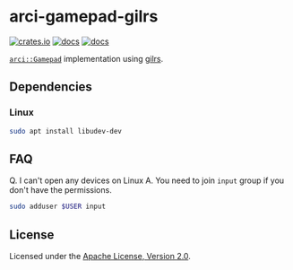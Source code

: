 # arci-gamepad-gilrs

[![crates.io](https://img.shields.io/crates/v/arci-gamepad-gilrs.svg?logo=rust)](https://crates.io/crates/arci-gamepad-gilrs) [![docs](https://docs.rs/arci-gamepad-gilrs/badge.svg)](https://docs.rs/arci-gamepad-gilrs) [![docs](https://img.shields.io/badge/docs-main-blue)](https://openrr.github.io/openrr/arci_gamepad_gilrs)

[`arci::Gamepad`](https://docs.rs/arci/*/arci/trait.Gamepad.html) implementation using [gilrs](https://gitlab.com/gilrs-project/gilrs).

## Dependencies

### Linux

```bash
sudo apt install libudev-dev
```

## FAQ

Q. I can't open any devices on Linux
A. You need to join `input` group if you don't have the permissions.

```bash
sudo adduser $USER input
```

## License

Licensed under the [Apache License, Version 2.0](https://github.com/openrr/openrr/blob/main/LICENSE).

